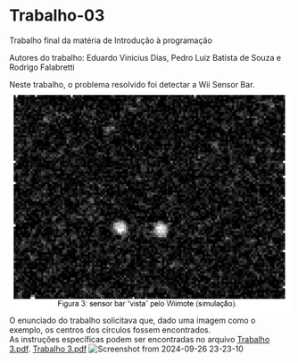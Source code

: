 # Trabalho-03
Trabalho final da matéria de Introdução à programação

Autores do trabalho: Eduardo Vinicius Dias, Pedro Luiz Batista de Souza e Rodrigo Falabretti  

Neste trabalho, o problema resolvido foi detectar a Wii Sensor Bar.  
![imagem iv](https://github.com/ediasv/Trabalho-03/blob/main/Captura%20de%20tela%202024-05-04%20124548.png)  
O enunciado do trabalho solicitava que, dado uma imagem como o exemplo, os centros dos círculos fossem encontrados.  
As instruções específicas podem ser encontradas no arquivo [Trabalho 3.pdf](https://github.com/ediasv/Trabalho-03/blob/main/Trabalho%203.pdf).
[Trabalho 3.pdf](https://github.com/user-attachments/files/17158124/Trabalho.3.pdf)
![Screenshot from 2024-09-26 23-23-10](https://github.com/user-attachments/assets/16d61b97-24e3-4f1d-8e5f-00b5fa063975)
